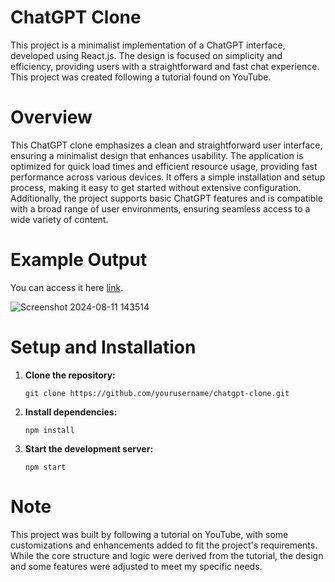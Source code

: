 # ChatGPT Clone
This project is a minimalist implementation of a ChatGPT interface, developed using React.js. The design is focused on simplicity and efficiency, providing users with a straightforward and fast chat experience. This project was created following a tutorial found on YouTube.

# Overview 
This ChatGPT clone emphasizes a clean and straightforward user interface, ensuring a minimalist design that enhances usability. The application is optimized for quick load times and efficient resource usage, providing fast performance across various devices. It offers a simple installation and setup process, making it easy to get started without extensive configuration. Additionally, the project supports basic ChatGPT features and is compatible with a broad range of user environments, ensuring seamless access to a wide variety of content.




# Example Output
You can access it here [link](https://jamesmanalili.github.io/gpt-clone/).

![Screenshot 2024-08-11 143514](https://github.com/user-attachments/assets/5464b041-6adc-4956-9df2-869396481b8a)


# Setup and Installation

1. __Clone the repository:__

       git clone https://github.com/yourusername/chatgpt-clone.git
   
2. __Install dependencies:__

       npm install
         
3. __Start the development server:__

       npm start

# Note
This project was built by following a tutorial on YouTube, with some customizations and enhancements added to fit the project's requirements. While the core structure and logic were derived from the tutorial, the design and some features were adjusted to meet my specific needs.


